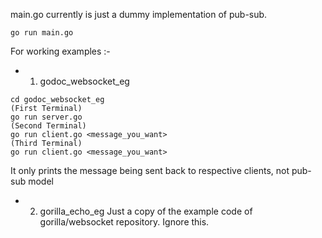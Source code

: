 main.go currently is just a dummy implementation of pub-sub.

```
go run main.go
```

For working examples :-
- 1. godoc_websocket_eg
```
cd godoc_websocket_eg  
(First Terminal)  
go run server.go
(Second Terminal)  
go run client.go <message_you_want>
(Third Terminal)  
go run client.go <message_you_want>
```
It only prints the message being sent back to respective clients, not pub-sub model

- 2. gorilla_echo_eg
Just a copy of the example code of gorilla/websocket repository. Ignore this.